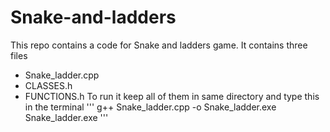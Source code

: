# Snake-and-ladders
This repo contains a code for Snake and ladders game.
It contains three files
+ Snake_ladder.cpp
+ CLASSES.h
+ FUNCTIONS.h
To run it keep all of them in same directory and type this in  the terminal
'''
    g++ Snake_ladder.cpp -o Snake_ladder.exe
    Snake_ladder.exe
'''
